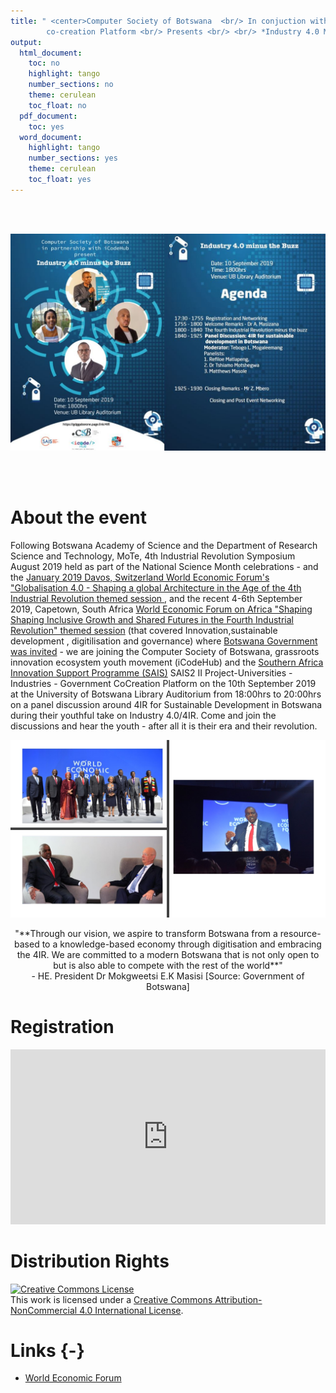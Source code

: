 ```yaml
---
title: " <center>Computer Society of Botswana  <br/> In conjuction with <br/> iCodeHub and SAIS Universities-Industry-Government 
        co-creation Platform <br/> Presents <br/> <br/> *Industry 4.0 Minus The Buzz* <br/> </center>"
output:
  html_document:
    toc: no
    highlight: tango
    number_sections: no
    theme: cerulean
    toc_float: no
  pdf_document:
    toc: yes
  word_document:
    highlight: tango
    number_sections: yes
    theme: cerulean
    toc_float: yes
---
```




<br/><br/>


  ![](img/4irFlyer.jpg)

<br/><br/>
 
# About the event

Following Botswana Academy of Science and the Department of Research Science and Technology, MoTe,  4th Industrial Revolution Symposium August 2019 held as part of the National Science Month celebrations - and the [January 2019 Davos, Switzerland World Economic Forum's "Globalisation 4.0 - Shaping a global Architecture in the Age of the 4th Industrial Revolution themed session ](https://www.weforum.org/focus/davos-2019 "World Economic Forum Page"), and the recent 4-6th September 2019, Capetown, South Africa [World Economic Forum on Africa "Shaping Shaping Inclusive Growth and Shared Futures in the Fourth Industrial Revolution" themed session](https://www.weforum.org/events/world-economic-forum-on-africa-2019 "World Economic Forum on Africa Page") (that covered Innovation,sustainable development , digitilisation and governance) where [Botswana Government was invited](https://www.iol.co.za/business-report/economy/wef-africa-botswana-tells-the-world-it-wants-to-reduce-dependence-on-diamonds-31998283 "President of Botswana at World Economic Forum") - we are joining the Computer Society of Botswana, grassroots innovation ecosystem youth movement (iCodeHub) and the [Southern Africa Innovation Support Programme (SAIS)](https://www.saisprogramme.org/ "Sais programme Page") SAIS2 II Project-Universities - Industries - Government CoCreation Platform on the 10th September 2019 at the University of Botswana Library Auditorium from 18:00hrs to 20:00hrs on a panel discussion around 4IR for Sustainable Development in Botswana during their youthful take on Industry 4.0/4IR. Come and join the discussions and hear the youth - after all it is their era and their revolution.

 ![HE President Dr Mokgweetsi E.K. Masisi meeting World Economic Forum Professor Klaus Schwab, addressing World economic forum on the theme *Shaping inclusive growth and shared futures in the Fourth Industrial Revolution*, and with our regional leaders Source: Botswana Government](img/bwgov.jpg)



<center>
"**Through our vision, we aspire to transform Botswana from a resource-based to a knowledge-based economy through digitisation and embracing the 4IR. We are committed to a modern Botswana that is not only open to but is also able to compete with the rest of the world**" <br/> - HE. President Dr Mokgweetsi E.K Masisi [Source: Government of Botswana]</center>

# Registration 

<iframe src="https://www.eventbrite.com/e/4ir-minus-the-buzz-tickets-68788533355" frameborder="0" width="100%" height="280px" scrolling="auto"> </iframe> 



# Distribution Rights
<a rel="license" href="http://creativecommons.org/licenses/by-nc/4.0/"><img alt="Creative Commons License" style="border-width:0" src="https://i.creativecommons.org/l/by-nc/4.0/88x31.png" /></a><br />This work is licensed under a <a rel="license" href="http://creativecommons.org/licenses/by-nc/4.0/">Creative Commons Attribution-NonCommercial 4.0 International License</a>.

# Links {-}
- [World Economic Forum ](https://www.weforum.org/)
